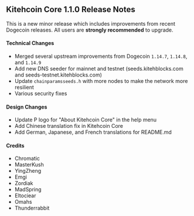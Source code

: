 ## Kitehcoin Core 1.1.0 Release Notes

This is a new minor release which includes improvements from recent Dogecoin releases. All users are **strongly recommended** to upgrade.

#### Technical Changes

* Merged several upstream improvements from Dogecoin `1.14.7`, `1.14.8`, and `1.14.9`
* Add new DNS seeder for mainnet and testnet (seeds.kitehblocks.com and seeds-testnet.kitehblocks.com)
* Update `chainparamsseeds.h` with more nodes to make the network more resilient
* Various security fixes

#### Design Changes

* Update P logo for "About Kitehcoin Core" in the help menu
* Add Chinese translation fix in Kitehcoin Core
* Add German, Japanese, and French translations for README.md

#### Credits

* Chromatic
* MasterKush
* YingZheng
* Emgi
* Zordiak
* MadSpring
* Eltociear
* Omahs
* Thunderrabbit